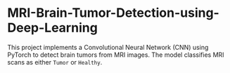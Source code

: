 # MRI-Brain-Tumor-Detection-using-Deep-Learning
This project implements a Convolutional Neural Network (CNN) using PyTorch to detect brain tumors from MRI images. The model classifies MRI scans as either `Tumor` or `Healthy`.
